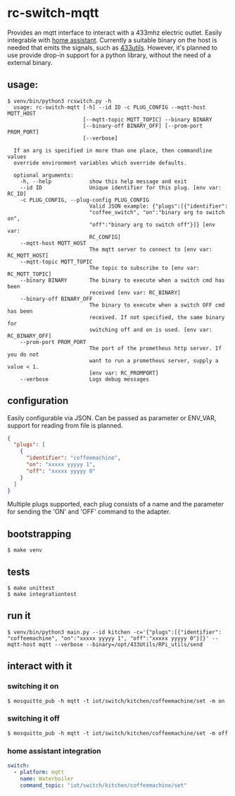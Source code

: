 # rc-switch-mqtt

Provides an mqtt interface to interact with a 433mhz electric outlet. Easily integrable with [home assistant](https://www.home-assistant.io). Currently a suitable binary on the host is needed that emits the signals, such as [433utils](https://github.com/ninjablocks/433Utils). However, it's planned to use provide drop-in support for a python library, without the need of a external binary. 

## usage:
```
$ venv/bin/python3 rcswitch.py -h                                                                                                                                      
  usage: rc-switch-mqtt [-h] --id ID -c PLUG_CONFIG --mqtt-host MQTT_HOST
                        [--mqtt-topic MQTT_TOPIC] --binary BINARY
                        [--binary-off BINARY_OFF] [--prom-port PROM_PORT]
                        [--verbose]
  
  If an arg is specified in more than one place, then commandline values
  override environment variables which override defaults.
  
  optional arguments:
    -h, --help            show this help message and exit
    --id ID               Unique identifier for this plug. [env var: RC_ID]
    -c PLUG_CONFIG, --plug-config PLUG_CONFIG
                          Valid JSON example: {"plugs":[{"identifier":
                          "coffee_switch", "on":"binary arg to switch on",
                          "off":"binary arg to switch off"}]} [env var:
                          RC_CONFIG]
    --mqtt-host MQTT_HOST
                          The mqtt server to connect to [env var: RC_MQTT_HOST]
    --mqtt-topic MQTT_TOPIC
                          The topic to subscribe to [env var: RC_MQTT_TOPIC]
    --binary BINARY       The binary to execute when a switch cmd has been
                          received [env var: RC_BINARY]
    --binary-off BINARY_OFF
                          The binary to execute when a switch OFF cmd has been
                          received. If not specified, the same binary for
                          switching off and on is used. [env var: RC_BINARY_OFF]
    --prom-port PROM_PORT
                          The port of the prometheus http server. If you do not
                          want to run a prometheus server, supply a value < 1.
                          [env var: RC_PROMPORT]
    --verbose             Logs debug messages
```

## configuration
Easily configurable via JSON. Can be passed as parameter or ENV_VAR, support for reading from file is planned. 
```json
{
  "plugs": [
    {
      "identifier": "coffeemachine",
      "on": "xxxxx yyyyy 1",
      "off": "xxxxx yyyyy 0"
    }
  ]
}
```

Multiple plugs supported, each plug consists of a name and the parameter for sending the 'ON' and 'OFF' command to the adapter. 

## bootstrapping
```
$ make venv
```

## tests
```
$ make unittest
$ make integrationtest
```

## run it
```
$ venv/bin/python3 main.py --id kitchen -c='{"plugs":[{"identifier": "coffeemachine", "on":"xxxxx yyyyy 1", "off":"xxxxx yyyyy 0"}]}' --mqtt-host mqtt --verbose --binary=/opt/433Utils/RPi_utils/send
```

## interact with it

### switching it on
```
$ mosquitto_pub -h mqtt -t iot/switch/kitchen/coffeemachine/set -m on
```

### switching it off
```
$ mosquitto_pub -h mqtt -t iot/switch/kitchen/coffeemachine/set -m off
```

### home assistant integration
```yaml
switch:
  - platform: mqtt
    name: Waterboiler
    command_topic: "iot/switch/kitchen/coffeemachine/set"
```
